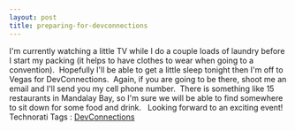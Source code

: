 ```yaml
---
layout: post
title: preparing-for-devconnections
---
```

I'm currently watching a little TV while I do a couple loads of laundry
before I start my packing (it helps to have clothes to wear when going
to a convention).  Hopefully I'll be able to get a little sleep tonight
then I'm off to Vegas for DevConnections.  Again, if you are going to be
there, shoot me an email and I'll send you my cell phone number.  There
is something like 15 restaurants in Mandalay Bay, so I'm sure we will be
able to find somewhere to sit down for some food and drink.
 
Looking forward to an exciting event!
 
Technorati Tags :
[DevConnections](http://technorati.com/tag/DevConnections)
